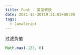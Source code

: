 ```yaml
---
title: Funt - 类型转换
date: 2021-12-30T19:31:03+08:00
tags:
  - JavaScript
---
```


过滤负值

```js
Math.max(-123, 0)
```

